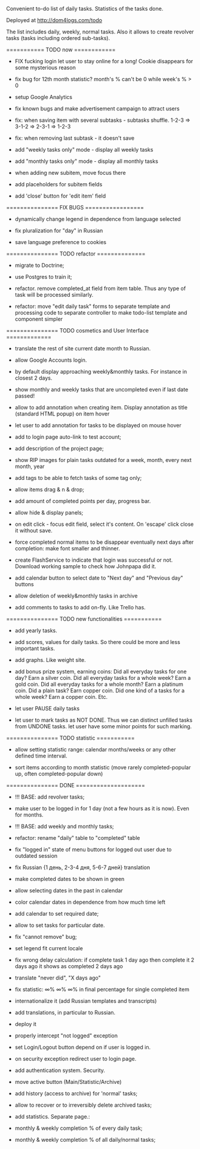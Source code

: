 Convenient to-do list of daily tasks.
Statistics of the tasks done.

Deployed at http://dom4logs.com/todo

The list includes daily, weekly, normal tasks.
Also it allows to create revolver tasks (tasks including ordered sub-tasks).

=========== TODO now ============

- FIX fucking login let user to stay online for a long! Cookie disappears for some mysterious reason

- fix bug for 12th month statistic? month's % can't be 0 while week's % > 0

- setup Google Analytics

- fix known bugs and make advertisement campaign to attract users

- fix: when saving item with several subtasks - subtasks shuffle. 1-2-3 => 3-1-2 => 2-3-1 => 1-2-3

- fix: when removing last subtask - it doesn't save

- add "weekly tasks only" mode - display all weekly tasks

- add "monthly tasks only" mode - display all monthly tasks

- when adding new subitem, move focus there

- add placeholders for subitem fields

- add 'close' button for 'edit item' field

=============== FIX BUGS =================

- dynamically change legend in dependence from language selected

- fix pluralization for "day" in Russian

- save language preference to cookies

=============== TODO refactor ==============

- migrate to Doctrine;

- use Postgres to train it;

- refactor. remove completed_at field from item table.
Thus any type of task will be processed similarly.

- refactor: move "edit daily task" forms to separate template and processing code to separate controller
to make todo-list template and component simpler

=============== TODO cosmetics and User Interface =============

- translate the rest of site current date month to Russian.

- allow Google Accounts login.

- by default display approaching weekly&monthly tasks. For instance in closest 2 days.

- show monthly and weekly tasks that are uncompleted even if last date passed!

- allow to add annotation when creating item. Display annotation as title (standard HTML popup) on item hover

- let user to add annotation for tasks to be displayed on mouse hover

- add to login page auto-link to test account;

- add description of the project page;

- show RIP images for plain tasks outdated for a week, month, every next month, year

- add tags to be able to fetch tasks of some tag only;

- allow items drag & n & drop;

- add amount of completed points per day, progress bar.

- allow hide & display panels;

- on edit click - focus edit field, select it's content. On 'escape' click close it without save.

- force completed normal items to be disappear eventually next days after completion:
make font smaller and thinner.

- create FlashService to indicate that login was successful or not. 
Download working sample to check how Johnpapa did it.

- add calendar button to select date to "Next day" and "Previous day" buttons

- allow deletion of weekly&monthly tasks in archive
- add comments to tasks to add on-fly. Like Trello has.


=============== TODO new functionalities ===========

- add yearly tasks.

- add scores, values for daily tasks. So there could be more and less important tasks.

- add graphs. Like weight site.

- add bonus prize system, earning coins:
Did all everyday tasks for one day? Earn a silver coin.
Did all everyday tasks for a whole week? Earn a gold coin.
Did all everyday tasks for a whole month? Earn a platinum coin.
Did a plain task? Earn copper coin.
Did one kind of a tasks for a whole week? Earn a copper coin.
Etc.

- let user PAUSE daily tasks

- let user to mark tasks as NOT DONE. Thus we can distinct unfilled tasks from UNDONE tasks.
let user have some minor points for such marking.

=============== TODO statistic ===========

- allow setting statistic range: calendar months/weeks or any other defined time interval.

- sort items according to month statistic (move rarely completed-popular up, often completed-popular down)


=============== DONE ====================


- !!! BASE: add revolver tasks;

- make user to be logged in for 1 day (not a few hours as it is now). Even for months.

- !!! BASE: add weekly and monthly tasks;

- refactor: rename "daily" table to "completed" table

- fix "logged in" state of menu buttons for logged out user due to outdated session

- fix Russian {1 день, 2-3-4 дня, 5-6-7 дней} translation
- make completed dates to be shown in green
- allow selecting dates in the past in calendar

- color calendar dates in dependence from how much time left

- add calendar to set required date;

- allow to set tasks for particular date.

- fix "cannot remove" bug;

- set legend fit current locale

- fix wrong delay calculation: if complete task 1 day ago then complete it 2 days ago it shows as completed 2 days ago

- translate "never did", "X days ago"

- fix statistic:  ∞% ∞% ∞%  in final percentage for single completed item

- internationalize it (add Russian templates and transcripts)
- add translations, in particular to Russian.
- deploy it
- properly intercept "not logged" exception
- set Login/Logout button depend on if user is logged in.
- on security exception redirect user to login page.

- add authentication system. Security.
- move active button (Main/Statistic/Archive)
- add history (access to archive) for 'normal' tasks;
- allow to recover or to irreversibly delete archived tasks;

- add statistics. Separate page.:
- monthly & weekly completion % of every daily task;
- monthly & weekly completion % of all daily/normal tasks;
